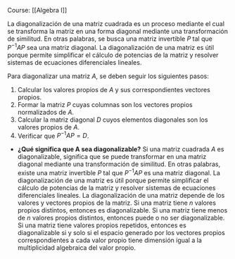 Course: [[Algebra I]]

La diagonalización de una matriz cuadrada es un proceso mediante el cual se transforma la matriz en una forma diagonal mediante una transformación de similitud. En otras palabras, se busca una matriz invertible $P$ tal que $P^{-1}AP$ sea una matriz diagonal. La diagonalización de una matriz es útil porque permite simplificar el cálculo de potencias de la matriz y resolver sistemas de ecuaciones diferenciales lineales.

Para diagonalizar una matriz $A$, se deben seguir los siguientes pasos:

1. Calcular los valores propios de $A$ y sus correspondientes vectores propios.
2. Formar la matriz $P$ cuyas columnas son los vectores propios normalizados de $A$.
3. Calcular la matriz diagonal $D$ cuyos elementos diagonales son los valores propios de $A$.
4. Verificar que $P^{-1}AP = D$.


    
- **¿Qué significa que A sea diagonalizable?**
	Si una matriz cuadrada $A$ es diagonalizable, significa que se puede transformar en una matriz diagonal mediante una transformación de similitud. En otras palabras, existe una matriz invertible $P$ tal que $P^{-1}AP$ es una matriz diagonal. La diagonalización de una matriz es útil porque permite simplificar el cálculo de potencias de la matriz y resolver sistemas de ecuaciones diferenciales lineales. La diagonalización de una matriz depende de los valores y vectores propios de la matriz. Si una matriz tiene $n$ valores propios distintos, entonces es diagonalizable. Si una matriz tiene menos de $n$ valores propios distintos, entonces puede o no ser diagonalizable. Si una matriz tiene valores propios repetidos, entonces es diagonalizable si y solo si el espacio generado por los vectores propios correspondientes a cada valor propio tiene dimensión igual a la multiplicidad algebraica del valor propio.